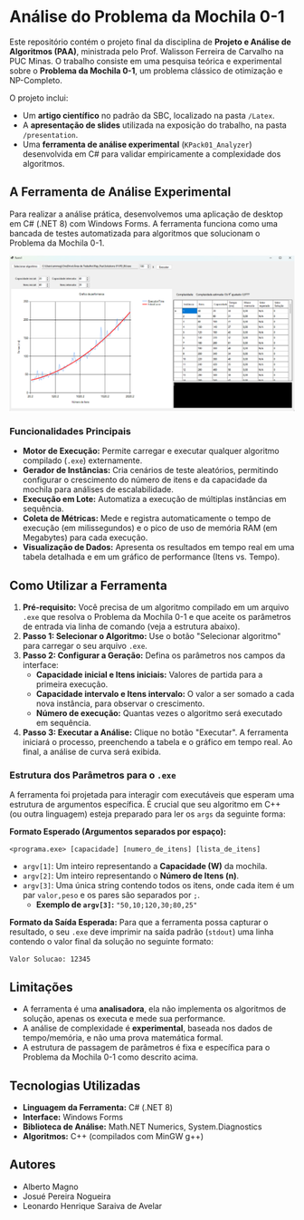# Análise do Problema da Mochila 0-1

Este repositório contém o projeto final da disciplina de **Projeto e Análise de Algoritmos (PAA)**, ministrada pelo Prof. Walisson Ferreira de Carvalho na PUC Minas. O trabalho consiste em uma pesquisa teórica e experimental sobre o **Problema da Mochila 0-1**, um problema clássico de otimização e NP-Completo.

O projeto inclui:
* Um **artigo científico** no padrão da SBC, localizado na pasta `/Latex`.
* A **apresentação de slides** utilizada na exposição do trabalho, na pasta `/presentation`.
* Uma **ferramenta de análise experimental** (`KPack01_Analyzer`) desenvolvida em C# para validar empiricamente a complexidade dos algoritmos.

## A Ferramenta de Análise Experimental

Para realizar a análise prática, desenvolvemos uma aplicação de desktop em C# (.NET 8) com Windows Forms. A ferramenta funciona como uma bancada de testes automatizada para algoritmos que solucionam o Problema da Mochila 0-1.

![Screenshot da Ferramenta](./Presentation/images/Kpack01ScreenShot.png)

### Funcionalidades Principais
* **Motor de Execução:** Permite carregar e executar qualquer algoritmo compilado (`.exe`) externamente.
* **Gerador de Instâncias:** Cria cenários de teste aleatórios, permitindo configurar o crescimento do número de itens e da capacidade da mochila para análises de escalabilidade.
* **Execução em Lote:** Automatiza a execução de múltiplas instâncias em sequência.
* **Coleta de Métricas:** Mede e registra automaticamente o tempo de execução (em milissegundos) e o pico de uso de memória RAM (em Megabytes) para cada execução.
* **Visualização de Dados:** Apresenta os resultados em tempo real em uma tabela detalhada e em um gráfico de performance (Itens vs. Tempo).

## Como Utilizar a Ferramenta

1.  **Pré-requisito:** Você precisa de um algoritmo compilado em um arquivo `.exe` que resolva o Problema da Mochila 0-1 e que aceite os parâmetros de entrada via linha de comando (veja a estrutura abaixo).
2.  **Passo 1: Selecionar o Algoritmo:** Use o botão "Selecionar algoritmo" para carregar o seu arquivo `.exe`.
3.  **Passo 2: Configurar a Geração:** Defina os parâmetros nos campos da interface:
    * **Capacidade inicial e Itens iniciais:** Valores de partida para a primeira execução.
    * **Capacidade intervalo e Itens intervalo:** O valor a ser somado a cada nova instância, para observar o crescimento.
    * **Número de execução:** Quantas vezes o algoritmo será executado em sequência.
4.  **Passo 3: Executar a Análise:** Clique no botão "Executar". A ferramenta iniciará o processo, preenchendo a tabela e o gráfico em tempo real. Ao final, a análise de curva será exibida.

### Estrutura dos Parâmetros para o `.exe`
A ferramenta foi projetada para interagir com executáveis que esperam uma estrutura de argumentos específica. É crucial que seu algoritmo em C++ (ou outra linguagem) esteja preparado para ler os `args` da seguinte forma:

**Formato Esperado (Argumentos separados por espaço):**
```
<programa.exe> [capacidade] [numero_de_itens] [lista_de_itens]
```
* `argv[1]`: Um inteiro representando a **Capacidade (W)** da mochila.
* `argv[2]`: Um inteiro representando o **Número de Itens (n)**.
* `argv[3]`: Uma única string contendo todos os itens, onde cada item é um par `valor,peso` e os pares são separados por `;`.
    * **Exemplo de `argv[3]`:** `"50,10;120,30;80,25"`

**Formato da Saída Esperada:**
Para que a ferramenta possa capturar o resultado, o seu `.exe` deve imprimir na saída padrão (`stdout`) uma linha contendo o valor final da solução no seguinte formato:
```
Valor Solucao: 12345
```

## Limitações
* A ferramenta é uma **analisadora**, ela não implementa os algoritmos de solução, apenas os executa e mede sua performance.
* A análise de complexidade é **experimental**, baseada nos dados de tempo/memória, e não uma prova matemática formal.
* A estrutura de passagem de parâmetros é fixa e específica para o Problema da Mochila 0-1 como descrito acima.

## Tecnologias Utilizadas
* **Linguagem da Ferramenta:** C# (.NET 8)
* **Interface:** Windows Forms
* **Biblioteca de Análise:** Math.NET Numerics, System.Diagnostics
* **Algoritmos:** C++ (compilados com MinGW g++)

## Autores
* Alberto Magno
* Josué Pereira Nogueira
* Leonardo Henrique Saraiva de Avelar